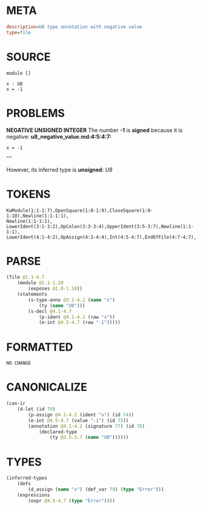 # META
~~~ini
description=U8 type annotation with negative value
type=file
~~~
# SOURCE
~~~roc
module []

x : U8
x = -1
~~~
# PROBLEMS
**NEGATIVE UNSIGNED INTEGER**
The number **-1** is **signed** because it is negative:
**u8_negative_value.md:4:5:4:7:**
```roc
x = -1
```
    ^^

However, its inferred type is **unsigned**:
    _U8_

# TOKENS
~~~zig
KwModule(1:1-1:7),OpenSquare(1:8-1:9),CloseSquare(1:9-1:10),Newline(1:1-1:1),
Newline(1:1-1:1),
LowerIdent(3:1-3:2),OpColon(3:3-3:4),UpperIdent(3:5-3:7),Newline(1:1-1:1),
LowerIdent(4:1-4:2),OpAssign(4:3-4:4),Int(4:5-4:7),EndOfFile(4:7-4:7),
~~~
# PARSE
~~~clojure
(file @1.1-4.7
	(module @1.1-1.10
		(exposes @1.8-1.10))
	(statements
		(s-type-anno @3.1-4.2 (name "x")
			(ty (name "U8")))
		(s-decl @4.1-4.7
			(p-ident @4.1-4.2 (raw "x"))
			(e-int @4.5-4.7 (raw "-1")))))
~~~
# FORMATTED
~~~roc
NO CHANGE
~~~
# CANONICALIZE
~~~clojure
(can-ir
	(d-let (id 79)
		(p-assign @4.1-4.2 (ident "x") (id 74))
		(e-int @4.5-4.7 (value "-1") (id 75))
		(annotation @4.1-4.2 (signature 77) (id 78)
			(declared-type
				(ty @3.5-3.7 (name "U8"))))))
~~~
# TYPES
~~~clojure
(inferred-types
	(defs
		(d_assign (name "x") (def_var 79) (type "Error")))
	(expressions
		(expr @4.5-4.7 (type "Error"))))
~~~
